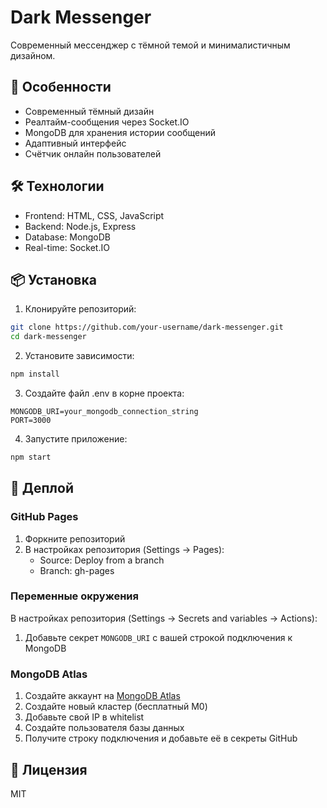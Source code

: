 # Dark Messenger

Современный мессенджер с тёмной темой и минималистичным дизайном.

## 🚀 Особенности

- Современный тёмный дизайн
- Реалтайм-сообщения через Socket.IO
- MongoDB для хранения истории сообщений
- Адаптивный интерфейс
- Счётчик онлайн пользователей

## 🛠 Технологии

- Frontend: HTML, CSS, JavaScript
- Backend: Node.js, Express
- Database: MongoDB
- Real-time: Socket.IO

## 📦 Установка

1. Клонируйте репозиторий:
```bash
git clone https://github.com/your-username/dark-messenger.git
cd dark-messenger
```

2. Установите зависимости:
```bash
npm install
```

3. Создайте файл .env в корне проекта:
```
MONGODB_URI=your_mongodb_connection_string
PORT=3000
```

4. Запустите приложение:
```bash
npm start
```

## 🚀 Деплой

### GitHub Pages

1. Форкните репозиторий
2. В настройках репозитория (Settings -> Pages):
   - Source: Deploy from a branch
   - Branch: gh-pages

### Переменные окружения

В настройках репозитория (Settings -> Secrets and variables -> Actions):
1. Добавьте секрет `MONGODB_URI` с вашей строкой подключения к MongoDB

### MongoDB Atlas

1. Создайте аккаунт на [MongoDB Atlas](https://www.mongodb.com/cloud/atlas)
2. Создайте новый кластер (бесплатный M0)
3. Добавьте свой IP в whitelist
4. Создайте пользователя базы данных
5. Получите строку подключения и добавьте её в секреты GitHub

## 📝 Лицензия

MIT
